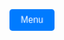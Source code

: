 <html lang="en">
<head>
  <meta charset="UTF-8">
  <meta name="viewport" content="width=device-width, initial-scale=1.0">
  <title>Dropdown Menu Interface</title>
  <style>
    body {
      font-family: Arial, sans-serif;
      margin: 0;
      padding: 0;
      display: flex;
      justify-content: center;
      align-items: center;
      min-height: 100vh;
      flex-direction: column;
      overflow-x: hidden; /* Prevents horizontal overflow */
    }

    /* Dropdown button styling */
    .dropdown {
      position: absolute;
      top: 20px;
      right: 20px;
    }

    .dropdown-button {
      background-color: #007BFF;
      color: white;
      padding: 10px 20px;
      font-size: 16px;
      border: none;
      cursor: pointer;
      border-radius: 5px;
    }

    /* Dropdown menu styling */
    .dropdown-menu {
      display: none; /* Hidden by default */
      position: absolute;
      top: 50px;
      right: 20px;
      background-color: #f9f9f9;
      box-shadow: 0px 4px 8px rgba(0, 0, 0, 0.1);
      border-radius: 5px;
      overflow: hidden;
      z-index: 1;
    }

    /* Dropdown items */
    .dropdown-menu button {
      width: 100%;
      padding: 12px 16px;
      font-size: 16px;
      color: #333;
      background-color: #f1f1f1;
      border: none;
      text-align: left;
      cursor: pointer;
      transition: background-color 0.3s;
    }

    .dropdown-menu button:hover {
      background-color: #ddd;
    }

    /* Tab content styling */
    .tab-content {
      display: none; /* Hidden by default */
      padding: 20px;
      border: 1px solid #ccc;
      border-radius: 5px;
      width: 80%;
      margin-top: 20px;
      text-align: left;
    }

    .tab-content h2 {
      margin-top: 0;
    }

    /* Ensuring page starts at top */
    html, body {
      scroll-behavior: auto; /* Disable any scroll animation */
    }
  </style>
</head>
<body>

  <!-- Dropdown menu button -->
  <div class="dropdown">
    <button class="dropdown-button" onclick="toggleDropdown()">Menu</button>
    <div class="dropdown-menu" id="dropdownMenu">
      <button onclick="openTab('Home')">Home</button>
      <button onclick="openTab('Ethics')">Ethics</button>
      <button onclick="openTab('Health')">Health</button>
      <button onclick="openTab('Sustainability')">Sustainability</button>
      <button onclick="openTab('Activism')">How to Activism</button>
    </div>
  </div>

  <!-- Tab content sections -->
  <div id="Home" class="tab-content">
    <h2>Home</h2>
    <p>Welcome to the home section. This is the main overview of the site.</p>
  </div>

  <div id="Ethics" class="tab-content">
    <h2>Ethics</h2>
    <p>    
    <h1>Dairy</h1>
    <div style="position: relative; width: 100%; height: 0; padding-bottom: 56.25%;">
        <iframe 
            src="https://drive.google.com/file/d/1CBEONkl0h0BEoGLVi_Cq06dQssbLzvhM/preview" 
            frameborder="0" 
            allowfullscreen 
            style="position: absolute; top: 0; left: 0; width: 100%; height: 100%;">
        </iframe>
    </div></p>
  </div>

  <div id="Health" class="tab-content">
    <h2>Health</h2>
    <p>Health benefits of adopting a vegan or plant-based lifestyle.</p>
  </div>

  <div id="Sustainability" class="tab-content">
    <h2>Sustainability</h2>
    <p>Information on sustainability and environmental impact of plant-based diets.</p>
  </div>

  <div id="Activism" class="tab-content">
    <h2>How to Activism</h2>
    <p>Ways to get involved in activism for the plant-based and vegan movement.</p>
  </div>

  <script>
    // Toggle dropdown visibility
    function toggleDropdown() {
      const dropdown = document.getElementById("dropdownMenu");
      dropdown.style.display = dropdown.style.display === "block" ? "none" : "block";
    }

    // Function to open a specific tab
    function openTab(tabName) {
      // Hide dropdown
      document.getElementById("dropdownMenu").style.display = "none";

      // Hide all tab contents
      const tabContents = document.querySelectorAll(".tab-content");
      tabContents.forEach(content => content.style.display = "none");

      // Show the selected tab
      document.getElementById(tabName).style.display = "block";
    }

    // Display the "Home" tab by default on page load
    document.addEventListener("DOMContentLoaded", function() {
      openTab("Home");
      window.scrollTo(0, 0); // Ensures page loads at the top
    });
  </script>
</body>
</html>
